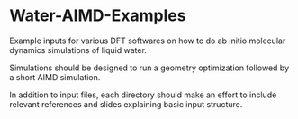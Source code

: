 # Water-AIMD-Examples
Example inputs for various DFT softwares on how to do ab initio molecular dynamics simulations of liquid water.

Simulations should be designed to run a geometry optimization followed by a short AIMD simulation.

In addition to input files, each directory should make an effort to include relevant references and slides explaining basic input structure.
